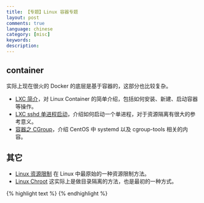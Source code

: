 ```yaml
---
title: 【专题】Linux 容器专题
layout: post
comments: true
language: chinese
category: [misc]
keywords:
description:
---
```


<!-- more -->

## container

实际上现在很火的 Docker 的底层是基于容器的，这部分也比较复杂。

* [LXC 简介](/post/linux-container-lxc-introduce.html)，对 Linux Container 的简单介绍，包括如何安装、新建、启动容器等操作。
* [LXC sshd 单进程启动](/post/linux-container-lxc-sshd.html)，介绍如何启动一个单进程，对于资源隔离有很大的参考意义。
* [容器之 CGroup](/post/linux-container-cgroup-introduce.html)，介绍 CentOS 中 systemd 以及 cgroup-tools 相关的内容。

<!--
* [LXC 网络设置相关](/post/linux-container-lxc-network.html)，关于 Container 中网络的介绍，主要介绍 veth、vlan、macvlan 等概念。
* [Bootstrap](/post/bootstrap-etc.html)，一个来自 Twitter 的前端框架，同时包括了一些 css、javascript 相关的内容介绍。
-->

## 其它

* [Linux 资源限制](/post/linux-resource-limit-introduce.html) 在 Linux 中最原始的一种资源限制方法。
* [Linux Chroot](/post/linux-chroot.html) 这实际上是做目录隔离的方法，也是最初的一种方式。


{% highlight text %}
{% endhighlight %}
